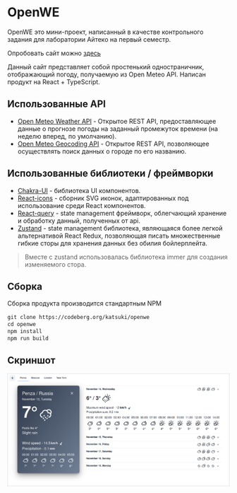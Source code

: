 # OpenWE

OpenWE это мини-проект, написанный в качестве контрольного задания для лаборатории Айтеко на первый семестр.

Опробовать сайт можно [здесь](https://katsuki.codeberg.page/openwe)

Данный сайт представляет собой простенький одностраничник, отображающий погоду, получаемую из Open Meteo API. Написан продукт на React + TypeScript.

## Использованные API

* [Open Meteo Weather API](https://open-meteo.com/en/docs) - Открытое REST API, предоставляющее данные о прогнозе погоды на заданный промежуток времени (на неделю вперед, по умолчанию).
* [Open Meteo Geocoding API](https://open-meteo.com/en/docs/geocoding-api) - Открытое REST API, позволяющее осуществлять поиск данных о городе по его названию.

## Использованные библиотеки / фреймворки

* [Chakra-UI](https://chakra-ui.com/) - библиотека UI компонентов.
* [React-icons](https://react-icons.github.io/react-icons/) - сборник SVG иконок, адаптированных под использование среди React компонентов.
* [React-query](https://tanstack.com/query/latest/) - state management фреймворк, облегчающий хранение и обработку данный, полученных от api.
* [Zustand](https://zustand-demo.pmnd.rs/) - state management библиотека, являющаяся более легкой альтернативой React Redux, позволяющая писать множественные гибкие сторы для хранения данных без обилия бойлерплейта.

> Вместе с zustand использовалась библиотека immer для создания изменяемого стора.

## Сборка

Сборка продукта производится стандартным NPM

```
git clone https://codeberg.org/katsuki/openwe 
cd openwe 
npm install 
npm run build
```

## Скриншот

![screenshot](./assets/1.png)

